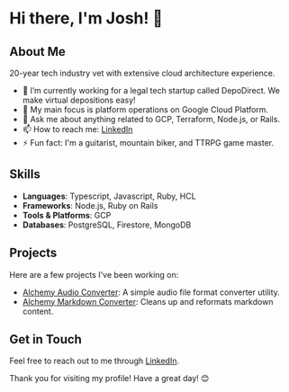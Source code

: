 # Hi there, I'm Josh! 👋

## About Me

20-year tech industry vet with extensive cloud architecture experience.

- 🔭 I’m currently working for a legal tech startup called DepoDirect. We make virtual depositions easy!
- 🌱 My main focus is platform operations on Google Cloud Platform.
- 💬 Ask me about anything related to GCP, Terraform, Node.js, or Rails.
- 📫 How to reach me: [LinkedIn](https://www.linkedin.com/in/vvulfmann)
- ⚡ Fun fact: I'm a guitarist, mountain biker, and TTRPG game master.

## Skills

- **Languages**: Typescript, Javascript, Ruby, HCL
- **Frameworks**: Node.js, Ruby on Rails
- **Tools & Platforms**: GCP
- **Databases**: PostgreSQL, Firestore, MongoDB

## Projects

Here are a few projects I've been working on:

- [Alchemy Audio Converter](https://github.com/vvulfmann/alchemy-audio-converter): A simple audio file format converter utility.
- [Alchemy Markdown Converter](https://github.com/vvulfmann/ddb-alchemy-markdown-converter): Cleans up and reformats markdown content.

## Get in Touch

Feel free to reach out to me through [LinkedIn](https://www.linkedin.com/in/vvulfmann).

Thank you for visiting my profile! Have a great day! 😊

